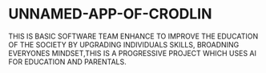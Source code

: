 # UNNAMED-APP-OF-CRODLIN
THIS IS BASIC SOFTWARE TEAM ENHANCE TO IMPROVE THE EDUCATION OF THE SOCIETY BY UPGRADING INDIVIDUALS SKILLS, BROADNING EVERYONES MINDSET,THIS IS A PROGRESSIVE PROJECT WHICH USES AI FOR EDUCATION AND PARENTALS.
